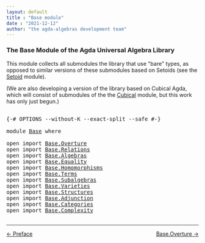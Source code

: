 ```yaml
---
layout: default
title : "Base module"
date : "2021-12-12"
author: "the agda-algebras development team"
---
```


### <a id="the-base-module-of-the-agda-universal-algebra-library">The Base Module of the Agda Universal Algebra Library</a>

This module collects all submodules the library that use "bare" types, as opposed to similar versions of these submodules based on Setoids (see the [Setoid](Setoid.html) module).

(We are also developing a version of the library based on Cubical Agda, which will consist of submodules of the the [Cubical](Cubical.html) module, but this work has only just begun.)

<pre class="Agda">

<a id="617" class="Symbol">{-#</a> <a id="621" class="Keyword">OPTIONS</a> <a id="629" class="Pragma">--without-K</a> <a id="641" class="Pragma">--exact-split</a> <a id="655" class="Pragma">--safe</a> <a id="662" class="Symbol">#-}</a>

<a id="667" class="Keyword">module</a> <a id="674" href="Base.html" class="Module">Base</a> <a id="679" class="Keyword">where</a>

<a id="686" class="Keyword">open</a> <a id="691" class="Keyword">import</a> <a id="698" href="Base.Overture.html" class="Module">Base.Overture</a>
<a id="712" class="Keyword">open</a> <a id="717" class="Keyword">import</a> <a id="724" href="Base.Relations.html" class="Module">Base.Relations</a>
<a id="739" class="Keyword">open</a> <a id="744" class="Keyword">import</a> <a id="751" href="Base.Algebras.html" class="Module">Base.Algebras</a>
<a id="765" class="Keyword">open</a> <a id="770" class="Keyword">import</a> <a id="777" href="Base.Equality.html" class="Module">Base.Equality</a>
<a id="791" class="Keyword">open</a> <a id="796" class="Keyword">import</a> <a id="803" href="Base.Homomorphisms.html" class="Module">Base.Homomorphisms</a>
<a id="822" class="Keyword">open</a> <a id="827" class="Keyword">import</a> <a id="834" href="Base.Terms.html" class="Module">Base.Terms</a>
<a id="845" class="Keyword">open</a> <a id="850" class="Keyword">import</a> <a id="857" href="Base.Subalgebras.html" class="Module">Base.Subalgebras</a>
<a id="874" class="Keyword">open</a> <a id="879" class="Keyword">import</a> <a id="886" href="Base.Varieties.html" class="Module">Base.Varieties</a>
<a id="901" class="Keyword">open</a> <a id="906" class="Keyword">import</a> <a id="913" href="Base.Structures.html" class="Module">Base.Structures</a>
<a id="929" class="Keyword">open</a> <a id="934" class="Keyword">import</a> <a id="941" href="Base.Adjunction.html" class="Module">Base.Adjunction</a>
<a id="957" class="Keyword">open</a> <a id="962" class="Keyword">import</a> <a id="969" href="Base.Categories.html" class="Module">Base.Categories</a>
<a id="985" class="Keyword">open</a> <a id="990" class="Keyword">import</a> <a id="997" href="Base.Complexity.html" class="Module">Base.Complexity</a>

</pre>

--------------------------------------

<span style="float:left;">[← Preface](Preface.html)</span>
<span style="float:right;">[Base.Overture →](Base.Overture.html)</span>


